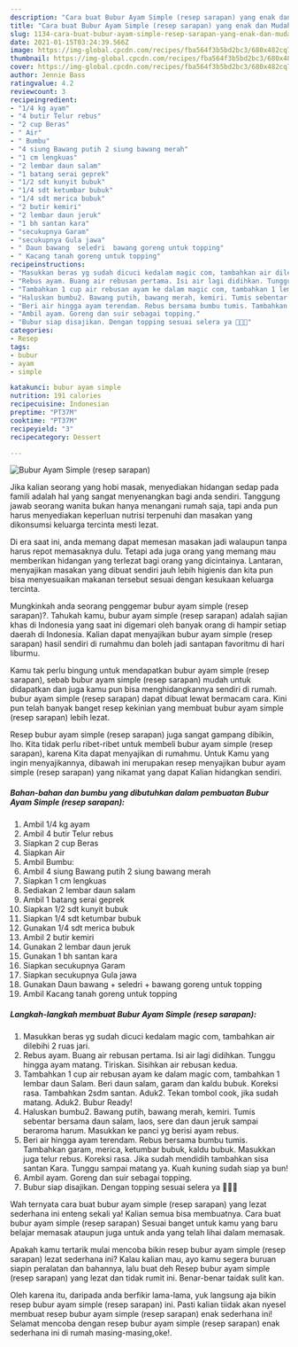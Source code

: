 ```yaml
---
description: "Cara buat Bubur Ayam Simple (resep sarapan) yang enak dan Mudah Dibuat"
title: "Cara buat Bubur Ayam Simple (resep sarapan) yang enak dan Mudah Dibuat"
slug: 1134-cara-buat-bubur-ayam-simple-resep-sarapan-yang-enak-dan-mudah-dibuat
date: 2021-01-15T03:24:39.566Z
image: https://img-global.cpcdn.com/recipes/fba564f3b5bd2bc3/680x482cq70/bubur-ayam-simple-resep-sarapan-foto-resep-utama.jpg
thumbnail: https://img-global.cpcdn.com/recipes/fba564f3b5bd2bc3/680x482cq70/bubur-ayam-simple-resep-sarapan-foto-resep-utama.jpg
cover: https://img-global.cpcdn.com/recipes/fba564f3b5bd2bc3/680x482cq70/bubur-ayam-simple-resep-sarapan-foto-resep-utama.jpg
author: Jennie Bass
ratingvalue: 4.2
reviewcount: 3
recipeingredient:
- "1/4 kg ayam"
- "4 butir Telur rebus"
- "2 cup Beras"
- " Air"
- " Bumbu"
- "4 siung Bawang putih 2 siung bawang merah"
- "1 cm lengkuas"
- "2 lembar daun salam"
- "1 batang serai geprek"
- "1/2 sdt kunyit bubuk"
- "1/4 sdt ketumbar bubuk"
- "1/4 sdt merica bubuk"
- "2 butir kemiri"
- "2 lembar daun jeruk"
- "1 bh santan kara"
- "secukupnya Garam"
- "secukupnya Gula jawa"
- " Daun bawang  seledri  bawang goreng untuk topping"
- " Kacang tanah goreng untuk topping"
recipeinstructions:
- "Masukkan beras yg sudah dicuci kedalam magic com, tambahkan air dilebihi 2 ruas jari."
- "Rebus ayam. Buang air rebusan pertama. Isi air lagi didihkan. Tunggu hingga ayam matang. Tiriskan. Sisihkan air rebusan kedua."
- "Tambahkan 1 cup air rebusan ayam ke dalam magic com, tambahkan 1 lembar daun Salam. Beri daun salam, garam dan kaldu bubuk. Koreksi rasa. Tambahkan 2sdm santan. Aduk2. Tekan tombol cook, jika sudah matang. Aduk2. Bubur Ready!"
- "Haluskan bumbu2. Bawang putih, bawang merah, kemiri. Tumis sebentar bersama daun salam, laos, sere dan daun jeruk sampai beraroma harum. Masukkan ke panci yg berisi ayam rebus."
- "Beri air hingga ayam terendam. Rebus bersama bumbu tumis. Tambahkan garam, merica, ketumbar bubuk, kaldu bubuk. Masukkan juga telur rebus. Koreksi rasa. Jika sudah mendidih tambahkan sisa santan Kara. Tunggu sampai matang ya. Kuah kuning sudah siap ya bun!"
- "Ambil ayam. Goreng dan suir sebagai topping."
- "Bubur siap disajikan. Dengan topping sesuai selera ya 🥰🥰🥰"
categories:
- Resep
tags:
- bubur
- ayam
- simple

katakunci: bubur ayam simple 
nutrition: 191 calories
recipecuisine: Indonesian
preptime: "PT37M"
cooktime: "PT37M"
recipeyield: "3"
recipecategory: Dessert

---
```



![Bubur Ayam Simple (resep sarapan)](https://img-global.cpcdn.com/recipes/fba564f3b5bd2bc3/680x482cq70/bubur-ayam-simple-resep-sarapan-foto-resep-utama.jpg)

Jika kalian seorang yang hobi masak, menyediakan hidangan sedap pada famili adalah hal yang sangat menyenangkan bagi anda sendiri. Tanggung jawab seorang  wanita bukan hanya menangani rumah saja, tapi anda pun harus menyediakan keperluan nutrisi terpenuhi dan masakan yang dikonsumsi keluarga tercinta mesti lezat.

Di era  saat ini, anda memang dapat memesan masakan jadi walaupun tanpa harus repot memasaknya dulu. Tetapi ada juga orang yang memang mau memberikan hidangan yang terlezat bagi orang yang dicintainya. Lantaran, menyajikan masakan yang dibuat sendiri jauh lebih higienis dan kita pun bisa menyesuaikan makanan tersebut sesuai dengan kesukaan keluarga tercinta. 



Mungkinkah anda seorang penggemar bubur ayam simple (resep sarapan)?. Tahukah kamu, bubur ayam simple (resep sarapan) adalah sajian khas di Indonesia yang saat ini digemari oleh banyak orang di hampir setiap daerah di Indonesia. Kalian dapat menyajikan bubur ayam simple (resep sarapan) hasil sendiri di rumahmu dan boleh jadi santapan favoritmu di hari liburmu.

Kamu tak perlu bingung untuk mendapatkan bubur ayam simple (resep sarapan), sebab bubur ayam simple (resep sarapan) mudah untuk didapatkan dan juga kamu pun bisa menghidangkannya sendiri di rumah. bubur ayam simple (resep sarapan) dapat dibuat lewat bermacam cara. Kini pun telah banyak banget resep kekinian yang membuat bubur ayam simple (resep sarapan) lebih lezat.

Resep bubur ayam simple (resep sarapan) juga sangat gampang dibikin, lho. Kita tidak perlu ribet-ribet untuk membeli bubur ayam simple (resep sarapan), karena Kita dapat menyajikan di rumahmu. Untuk Kamu yang ingin menyajikannya, dibawah ini merupakan resep menyajikan bubur ayam simple (resep sarapan) yang nikamat yang dapat Kalian hidangkan sendiri.

<!--inarticleads1-->

##### Bahan-bahan dan bumbu yang dibutuhkan dalam pembuatan Bubur Ayam Simple (resep sarapan):

1. Ambil 1/4 kg ayam
1. Ambil 4 butir Telur rebus
1. Siapkan 2 cup Beras
1. Siapkan  Air
1. Ambil  Bumbu:
1. Ambil 4 siung Bawang putih 2 siung bawang merah
1. Siapkan 1 cm lengkuas
1. Sediakan 2 lembar daun salam
1. Ambil 1 batang serai geprek
1. Siapkan 1/2 sdt kunyit bubuk
1. Siapkan 1/4 sdt ketumbar bubuk
1. Gunakan 1/4 sdt merica bubuk
1. Ambil 2 butir kemiri
1. Gunakan 2 lembar daun jeruk
1. Gunakan 1 bh santan kara
1. Siapkan secukupnya Garam
1. Siapkan secukupnya Gula jawa
1. Gunakan  Daun bawang + seledri + bawang goreng untuk topping
1. Ambil  Kacang tanah goreng untuk topping




<!--inarticleads2-->

##### Langkah-langkah membuat Bubur Ayam Simple (resep sarapan):

1. Masukkan beras yg sudah dicuci kedalam magic com, tambahkan air dilebihi 2 ruas jari.
1. Rebus ayam. Buang air rebusan pertama. Isi air lagi didihkan. Tunggu hingga ayam matang. Tiriskan. Sisihkan air rebusan kedua.
1. Tambahkan 1 cup air rebusan ayam ke dalam magic com, tambahkan 1 lembar daun Salam. Beri daun salam, garam dan kaldu bubuk. Koreksi rasa. Tambahkan 2sdm santan. Aduk2. Tekan tombol cook, jika sudah matang. Aduk2. Bubur Ready!
1. Haluskan bumbu2. Bawang putih, bawang merah, kemiri. Tumis sebentar bersama daun salam, laos, sere dan daun jeruk sampai beraroma harum. Masukkan ke panci yg berisi ayam rebus.
1. Beri air hingga ayam terendam. Rebus bersama bumbu tumis. Tambahkan garam, merica, ketumbar bubuk, kaldu bubuk. Masukkan juga telur rebus. Koreksi rasa. Jika sudah mendidih tambahkan sisa santan Kara. Tunggu sampai matang ya. Kuah kuning sudah siap ya bun!
1. Ambil ayam. Goreng dan suir sebagai topping.
1. Bubur siap disajikan. Dengan topping sesuai selera ya 🥰🥰🥰




Wah ternyata cara buat bubur ayam simple (resep sarapan) yang lezat sederhana ini enteng sekali ya! Kalian semua bisa membuatnya. Cara buat bubur ayam simple (resep sarapan) Sesuai banget untuk kamu yang baru belajar memasak ataupun juga untuk anda yang telah lihai dalam memasak.

Apakah kamu tertarik mulai mencoba bikin resep bubur ayam simple (resep sarapan) lezat sederhana ini? Kalau kalian mau, ayo kamu segera buruan siapin peralatan dan bahannya, lalu buat deh Resep bubur ayam simple (resep sarapan) yang lezat dan tidak rumit ini. Benar-benar taidak sulit kan. 

Oleh karena itu, daripada anda berfikir lama-lama, yuk langsung aja bikin resep bubur ayam simple (resep sarapan) ini. Pasti kalian tiidak akan nyesel membuat resep bubur ayam simple (resep sarapan) enak sederhana ini! Selamat mencoba dengan resep bubur ayam simple (resep sarapan) enak sederhana ini di rumah masing-masing,oke!.

